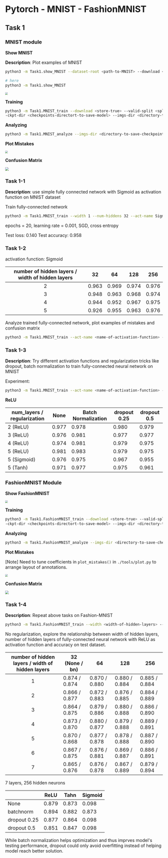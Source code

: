 # Pytorch - MNIST - FashionMNIST

## Task 1

### MNIST module

**Show MNIST**

**Description**: Plot examples of MNIST

```bash
python3 -m Task1.show_MNIST --dataset-root <path-to-MNIST> --download <store-true>  --imgs-dir <directory-to-save-images>

# here
python3 -m Task1.show_MNIST
```

<img src="./assets/imgs/MNIST_Examples.svg" style="zoom: 50%;" />

**Training**

```bash
python3 -m Task1.MNIST_train --download <store-true> --valid-split <split-ratio-of-training-dataset> --batch-size <batch-size> --test-batch-size <test-batch-size> --epochs <epochs> --init-lr <initial-learning-rate> 
-ckpt-dir <checkpoints-directort-to-save-model> --imgs-dir <directory-to-save-checkpoints> --logs-dir <directory-to-save-images> --dataset-root <root-to-dataset> --width <width-of-hidden-layers> --num-hiddens <number-of-hidden-layers> --act-name ["Sigmoid", "Tanh", "ReLU"](defualt "Sigmoid") --reg-name ["bn", "dropout_0.25", "dropout_0.5", "None"](default "None")
```

**Analyzing**

```bash
python3 -m Task1.MNIST_analyze --imgs-dir <directory-to-save-checkpoints>  --plot-mistakes <store-true> --confusion-matrix <store-true> --ckpt-file <checkpoint-file>
```

**Plot Mistakes**

<img src="./assets/imgs/Sigmoid_n_1_w_32_Nonemistakes.svg" style="zoom:50%;" />

**Confusion Matrix**

<img src="./assets/imgs/cm.svg" style="zoom: 66%;" />

### Task 1-1

**Description**: use simple fully connected network with Sigmoid as activation function on MNIST dataset

Train fully-connected network

```bash
python3 -m Task1.MNIST_train --width 1 --num-hiddens 32 --act-name Sigmoid
```
epochs = 20, learning rate = 0.001, SGD, cross entropy

Test loss: 0.140	Test accuracy: 0.958

### Task 1-2

activation function: Sigmoid

| number of hidden layers / width of hidden layers | 32    | 64    | 128   | 256   |
| :----------------------------------------------: | ----- | ----- | ----- | ----- |
|                        2                         | 0.963 | 0.969 | 0.974 | 0.976 |
|                        3                         | 0.948 | 0.963 | 0.968 | 0.974 |
|                        4                         | 0.944 | 0.952 | 0.967 | 0.975 |
|                        5                         | 0.926 | 0.955 | 0.963 | 0.976 |

Analyze trained fully-connected network, plot examples of mistakes and confusion matrix

```bash
python3 -m Task1.MNIST_train --act-name <name-of-activation-function> --width <width-of-hidden-layer> --num-hiddens <number-of-hidden-layer>
```

### Task 1-3

**Description**: Try different activation functions and regularization tricks like dropout,  batch normalization to train fully-connected neural network on MNIST

Experiment:

```bash
python3 -m Task1.MNIST_train --act-name <name-of-activation-function> --width <width-of-hidden-layer> --num-hiddens <number-of-hidden-layer> --reg-name <name-of-regularization-method>
```

**ReLU**

| num_layers / regularization | None  | Batch Normalization | dropout 0.25 | dropout 0.5 |
| --------------------------- | ----- | ------------------- | ------------ | ----------- |
| 2 (ReLU)                    | 0.977 | 0.978               | 0.980        | 0.979       |
| 3 (ReLU)                    | 0.976 | 0.981               | 0.977        | 0.977       |
| 4 (ReLU)                    | 0.974 | 0.981               | 0.979        | 0.975       |
| 5 (ReLU)                    | 0.981 | 0.983               | 0.979        | 0.975       |
| 5 (Sigmoid)                 | 0.976 | 0.975               | 0.967        | 0.955       |
| 5 (Tanh)                    | 0.971 | 0.977               | 0.975        | 0.961       |

### FashionMNIST Module

**Show FashionMNIST**

<img src="./assets/imgs/FashionMNIST_Examples.svg" style="zoom:50%;" />

**Training**

```BASH
python3 -m Task1.FashionMNIST_train --download <store-true> --valid-split <split-ratio-of-training-dataset> --batch-size <batch-size> --test-batch-size <test-batch-size> --epochs <epochs> --init-lr <initial-learning-rate> 
-ckpt-dir <checkpoints-directort-to-save-model> --imgs-dir <directory-to-save-checkpoints> --logs-dir <directory-to-save-images> --dataset-root <root-to-dataset> --width <width-of-hidden-layers> --num-hiddens <number-of-hidden-layers> --act-name ["Sigmoid", "Tanh", "ReLU"](defualt "Sigmoid") --reg-name ["bn", "dropout_0.25", "dropout_0.5", "None"](default "None")
```

**Analyzing**

```bash
python3 -m Task1.FashionMNIST_analyze --imgs-dir <directory-to-save-checkpoints>  --plot-mistakes <store-true> --confusion-matrix <store-true> --ckpt-file <checkpoint-file>
```

**Plot Mistakes**

[Note] Need to tune coefficients in `plot_mistakes()` in `./tools/plot.py` to arrange layout of annotations.

<img src="./assets/imgs/ReLU_n_7_w_256_dropout_0.5mistakes.svg" style="zoom:50%;" />

**Confusion Matrix**

<img src="./assets/imgs/cm_2.svg" style="zoom:66%;" />

### Task 1-4

**Description**: Repeat above tasks on Fashion-MNIST

```bash
python3 -m Task1.FashionMNIST_train --width <width-of-hidden-layers> --num-hiddens <number-of-hidden-layers> --act-name ["Sigmoid", "Tanh", "ReLU"](defualt "Sigmoid") --reg-name ["bn", "dropout_0.25", "dropout_0.5", "None"](default "None")
```

No regularization, explore the relationship between width of hidden layers, number of hidden layers of fully-connected neural network with ReLU as activation function and accuracy on test dataset. 

| number of hidden layers / width of hidden layers | 32 (None / bn) | 64             | 128           | 256           |
| :----------------------------------------------: | -------------- | -------------- | ------------- | ------------- |
|                        1                         | 0.874 / 0.874  | 0.870 / 0.880  | 0.880 / 0.884 | 0.885 / 0.884 |
|                        2                         | 0.866 / 0.877  | 0.872 / 0.883  | 0.876 / 0.885 | 0.884 / 0.889 |
|                        3                         | 0.864 / 0.875  | 0.879  / 0.886 | 0.880 / 0.888 | 0.886 / 0.890 |
|                        4                         | 0.873 / 0.870  | 0.880 / 0.877  | 0.879 / 0.888 | 0.889 / 0.891 |
|                        5                         | 0.870 / 0.868  | 0.877 / 0.878  | 0.878 / 0.888 | 0.887 / 0.890 |
|                        6                         | 0.867 / 0.875  | 0.876 / 0.881  | 0.869 / 0.887 | 0.886 / 0.891 |
|                        7                         | 0.865 / 0.876  | 0.876 / 0.878  | 0.867 / 0.889 | 0.879 / 0.894 |

7 layers, 256 hidden neurons

|              | ReLU  | Tahn  | Sigmoid |
| ------------ | ----- | ----- | ------- |
| None         | 0.879 | 0.873 | 0.098   |
| batchnorm    | 0.894 | 0.882 | 0.873   |
| dropout 0.25 | 0.877 | 0.864 | 0.098   |
| dropout 0.5  | 0.851 | 0.847 | 0.098   |

While batch normalization helps optimization and thus imprves model's testing performance, dropout could only avoid overfitting instead of helping model reach better solution. 
